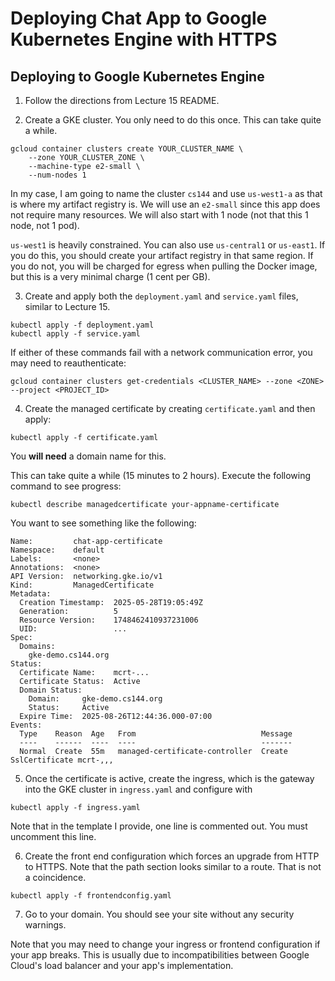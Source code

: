 # Deploying Chat App to Google Kubernetes Engine with HTTPS

## Deploying to Google Kubernetes Engine

1. Follow the directions from Lecture 15 README.

2. Create a GKE cluster. You only need to do this once. This can take quite a while.

```
gcloud container clusters create YOUR_CLUSTER_NAME \
    --zone YOUR_CLUSTER_ZONE \
    --machine-type e2-small \
    --num-nodes 1
```

In my case, I am going to name the cluster `cs144` and use `us-west1-a` as that is where my artifact
registry is. We will use an `e2-small` since this app does not require many resources. We will also
start with 1 node (not that this 1 node, not 1 pod).

`us-west1` is heavily constrained. You can also use `us-central1` or `us-east1`. If you do this, you
should create your artifact registry in that same region. If you do not, you will be charged for egress
when pulling the Docker image, but this is a very minimal charge (1 cent per GB).

3. Create and apply both the `deployment.yaml` and `service.yaml` files, similar to Lecture 15.

```
kubectl apply -f deployment.yaml
kubectl apply -f service.yaml
```

If either of these commands fail with a network communication error, you may need to reauthenticate:

`gcloud container clusters get-credentials <CLUSTER_NAME> --zone <ZONE> --project <PROJECT_ID>`

4. Create the managed certificate by creating `certificate.yaml` and then apply:

`kubectl apply -f certificate.yaml`

You **will need** a domain name for this.

This can take quite a while (15 minutes to 2 hours). Execute the following command to see progress:

`kubectl describe managedcertificate your-appname-certificate`

You want to see something like the following:

```
Name:         chat-app-certificate
Namespace:    default
Labels:       <none>
Annotations:  <none>
API Version:  networking.gke.io/v1
Kind:         ManagedCertificate
Metadata:
  Creation Timestamp:  2025-05-28T19:05:49Z
  Generation:          5
  Resource Version:    1748462410937231006
  UID:                 ...
Spec:
  Domains:
    gke-demo.cs144.org
Status:
  Certificate Name:    mcrt-...
  Certificate Status:  Active
  Domain Status:
    Domain:     gke-demo.cs144.org
    Status:     Active
  Expire Time:  2025-08-26T12:44:36.000-07:00
Events:
  Type    Reason  Age   From                            Message
  ----    ------  ----  ----                            -------
  Normal  Create  55m   managed-certificate-controller  Create SslCertificate mcrt-,,,
```

5. Once the certificate is active, create the ingress, which is the gateway into the GKE cluster in `ingress.yaml` and configure with

`kubectl apply -f ingress.yaml`

Note that in the template I provide, one line is commented out. You must uncomment this line.

6. Create the front end configuration which forces an upgrade from HTTP to HTTPS. Note that the path section
looks similar to a route. That is not a coincidence.

`kubectl apply -f frontendconfig.yaml`

7. Go to your domain. You should see your site without any security warnings.

Note that you may need to change your ingress or frontend configuration if your app breaks. This is usually due to incompatibilities
between Google Cloud's load balancer and your app's implementation.
